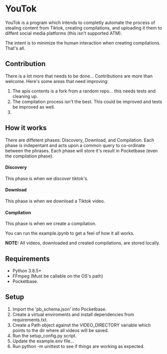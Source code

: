 # YouTok
YouTok is a program which intends to completly automate the process of stealing content from Tiktok, creating compilations, and uploading it them to diffent social media platforms (this isn't supported ATM).

The intent is to minimize the human interaction when creating compilations. That's all.

## Contribution 
There is a lot more that needs to be done... Contributions are more than welcome. Here's some areas that need improving: 

1. The apis contents is a fork from a random repo... this needs tests and cleaning up. 
2. The compilation process isn't the best. This could be improved and tests be improved as well. 
3. 

## How it works
There are diffetent phases: Discovery, Download, and Compilation. Each phase is indepentant and acts upon a common query to co-ordinate between the phrases. Each phase will store it's result in Pocketbase (even the compilation phase).

#### Discovery
This phase is when we *discover* tiktok's. 

#### Download
This phase is when we download a Tiktok video. 
#### Compilation
This phase is when we create a compilation. 

You can run the example.ipynb to get a feel of how it all works.

**NOTE:** All videos, downloaded and created compilations, are stored locally.

## Requirements
- Python 3.8.5+ 
- FFmpeg (Must be callable on the OS's path)
- Pocketbase. 

## Setup 
1. Import the 'pb_schema.json' into Pocketbase. 
2. Create a virtual enviroments and install dependencies from requirements.txt.
3. Create a Path object against the VIDEO_DIRECTORY variable which points to the dir where all videos will be saved.
4. Run the setup_config.py script.
5. Update the example.env file... 
5. Run python -m unittest to see if things are working as expected.

